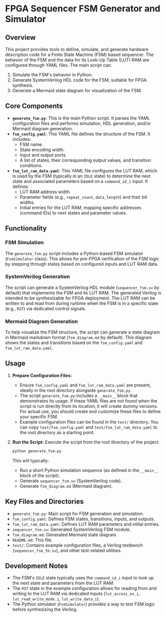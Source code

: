 # FPGA Sequencer FSM Generator and Simulator

## Overview

This project provides tools to define, simulate, and generate hardware description code for a Finite State Machine (FSM) based sequencer. The behavior of the FSM and the data for its Look-Up Table (LUT) RAM are configured through YAML files. The main script can:

1.  Simulate the FSM's behavior in Python.
2.  Generate SystemVerilog HDL code for the FSM, suitable for FPGA synthesis.
3.  Generate a Mermaid state diagram for visualization of the FSM.

## Core Components

*   **`generate_fsm.py`**: This is the main Python script. It parses the YAML configuration files and performs simulation, HDL generation, and/or Mermaid diagram generation.
*   **`fsm_config.yaml`**: This YAML file defines the structure of the FSM. It includes:
    *   FSM name.
    *   State encoding width.
    *   Input and output ports.
    *   A list of states, their corresponding output values, and transition conditions.
*   **`fsm_lut_ram_data.yaml`**: This YAML file configures the LUT RAM, which is used by the FSM (typically in an `IDLE` state) to determine the next state and associated parameters based on a `command_id_i` input. It defines:
    *   LUT RAM address width.
    *   Parameter fields (e.g., `repeat_count`, `data_length`) and their bit widths.
    *   Initial entries for the LUT RAM, mapping specific addresses (command IDs) to next states and parameter values.

## Functionality

### FSM Simulation
The `generate_fsm.py` script includes a Python-based FSM simulator (`FsmSimulator` class). This allows for pre-FPGA verification of the FSM logic by stepping through states based on configured inputs and LUT RAM data.

### SystemVerilog Generation
The script can generate a SystemVerilog HDL module (`sequencer_fsm.sv` by default) that implements the FSM and its LUT RAM. The generated Verilog is intended to be synthesizable for FPGA deployment. The LUT RAM can be written to and read from during runtime when the FSM is in a specific state (e.g., `RST`) via dedicated control signals.

### Mermaid Diagram Generation
To help visualize the FSM structure, the script can generate a state diagram in Mermaid markdown format (`fsm_diagram.md` by default). This diagram shows the states and transitions based on the `fsm_config.yaml` and `fsm_lut_ram_data.yaml`.

## Usage

1.  **Prepare Configuration Files:**
    *   Ensure `fsm_config.yaml` and `fsm_lut_ram_data.yaml` are present, ideally in the root directory alongside `generate_fsm.py`.
    *   The script `generate_fsm.py` includes a `__main__` block that demonstrates its usage. If these YAML files are not found when the script is run directly from its location, it will create dummy versions. For actual use, you should create and customize these files to define your specific FSM.
    *   Example configuration files can be found in the `test/` directory. You can copy `test/fsm_config.yaml` and `test/fsm_lut_ram_data.yaml` to the root directory as a starting point.

2.  **Run the Script:**
    Execute the script from the root directory of the project:
    ```bash
    python generate_fsm.py
    ```
    This will typically:
    *   Run a short Python simulation sequence (as defined in the `__main__` block of the script).
    *   Generate `sequencer_fsm.sv` (SystemVerilog code).
    *   Generate `fsm_diagram.md` (Mermaid diagram).

## Key Files and Directories

*   `generate_fsm.py`: Main script for FSM generation and simulation.
*   `fsm_config.yaml`: Defines FSM states, transitions, inputs, and outputs.
*   `fsm_lut_ram_data.yaml`: Defines LUT RAM parameters and initial entries.
*   `sequencer_fsm.sv`: Generated SystemVerilog FSM module.
*   `fsm_diagram.md`: Generated Mermaid state diagram.
*   `README.md`: This file.
*   `test/`: Contains example configuration files, a Verilog testbench (`sequencer_fsm_tb.sv`), and other test-related utilities.

## Development Notes

*   The FSM's `IDLE` state typically uses the `command_id_i` input to look up the next state and parameters from the LUT RAM.
*   The `RST` state in the example configuration allows for reading from and writing to the LUT RAM via dedicated inputs (`lut_access_en_i`, `lut_read_write_mode_i`, `lut_write_data_i`).
*   The Python simulator (`FsmSimulator`) provides a way to test FSM logic before synthesizing the Verilog.
```
